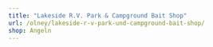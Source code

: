 ```yaml
---
title: "Lakeside R.V. Park & Campground Bait Shop"
url: /olney/lakeside-r-v-park-und-campground-bait-shop/
shop: Angeln
---
```

